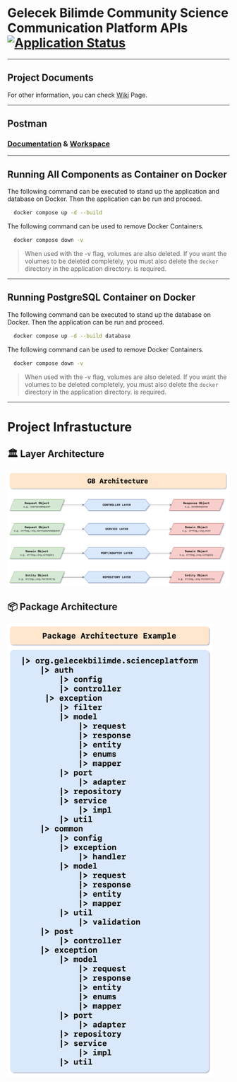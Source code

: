 # Gelecek Bilimde Community Science Communication Platform APIs [![Application Status](https://github.com/gelecekbilimde/gelecekbilimde-backend/actions/workflows/application-health-checker.yml/badge.svg)](https://github.com/gelecekbilimde/gelecekbilimde-backend/actions/workflows/application-health-checker.yml)

---

## Project Documents

For other information, you can check [Wiki](https://github.com/gelecekbilimde/gelecekbilimde-backend/wiki)
Page.

---

## Postman

### [Documentation](https://documenter.getpostman.com/view/37702250/2sA3sAhTGQ) & [Workspace](https://www.postman.com/gelecek-bilimde-team/workspace/gelecek-bilimde)

---

## Running All Components as Container on Docker

The following command can be executed to stand up the application and database on Docker.
Then the application can be run and proceed.

```bash
  docker compose up -d --build
```

The following command can be used to remove Docker Containers.

```bash
  docker compose down -v
```

> When used with the -v flag, volumes are also deleted.
> If you want the volumes to be deleted completely, you must also delete the `docker` directory in the application
> directory.
> is required.

---

## Running PostgreSQL Container on Docker

The following command can be executed to stand up the database on Docker.
Then the application can be run and proceed.

```bash
  docker compose up -d --build database
```

The following command can be used to remove Docker Containers.

```bash
  docker compose down -v
```

> When used with the -v flag, volumes are also deleted.
> If you want the volumes to be deleted completely, you must also delete the `docker` directory in the application
> directory.
> is required.

---

# Project Infrastucture

## 🏛️ Layer Architecture

![](/documents/architecture/gb-architecture.png?raw=true)

## 📦 Package Architecture

![](/documents/architecture/package-architecture-example.png?raw=true)
